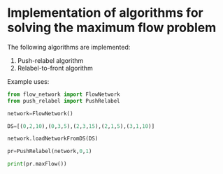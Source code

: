 # Implementation of algorithms for solving the maximum flow problem
The following algorithms are implemented:<br/>
1. Push-relabel algorithm
1. Relabel-to-front algorithm

Example uses:

```python
from flow_network import FlowNetwork
from push_relabel import PushRelabel

network=FlowNetwork()

DS=[(0,2,10),(0,3,5),(2,3,15),(2,1,5),(3,1,10)]

network.loadNetworkFromDS(DS)

pr=PushRelabel(network,0,1)

print(pr.maxFlow())
```
